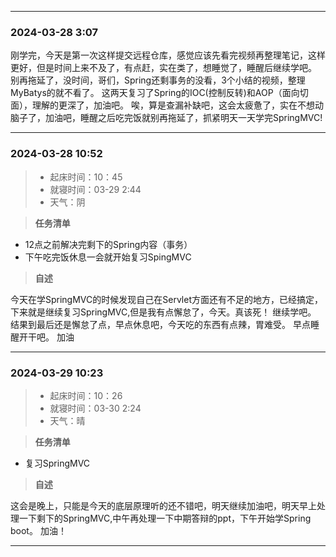 *** 
### **2024-03-28 3:07**

  刚学完，今天是第一次这样提交远程仓库，感觉应该先看完视频再整理笔记，这样更好，但是时间上来不及了，有点赶，实在类了，想睡觉了，睡醒后继续学吧。
别再拖延了，没时间，哥们，Spring还剩事务的没看，3个小结的视频，整理MyBatys的就不看了。
这两天复习了Spring的IOC(控制反转)和AOP（面向切面），理解的更深了，加油吧。
唉，算是查漏补缺吧，这会太疲惫了，实在不想动脑子了，加油吧，睡醒之后吃完饭就别再拖延了，抓紧明天一天学完SpringMVC!

***
### **2024-03-28 10:52**

> - 起床时间：10：45    
> - 就寝时间：03-29 2:44
> - 天气：阴

>**任务清单**
- 12点之前解决完剩下的Spring内容（事务）
- 下午吃完饭休息一会就开始复习SpingMVC

>**自述**    

今天在学SpringMVC的时候发现自己在Servlet方面还有不足的地方，已经搞定，下来就是继续复习SpringMVC,但是我有点懈怠了，今天。真该死！
继续学吧。
结果到最后还是懈怠了点，早点休息吧，今天吃的东西有点辣，胃难受。
早点睡醒开干吧。
加油

***

### **2024-03-29 10:23**

> - 起床时间：10：26
> - 就寝时间：03-30 2:24
> - 天气：晴

>**任务清单**
- 复习SpringMVC

>**自述**

这会是晚上，只能是今天的底层原理听的还不错吧，明天继续加油吧，明天早上处理一下剩下的SpringMVC,中午再处理一下中期答辩的ppt，下午开始学Spring boot。
加油！

***